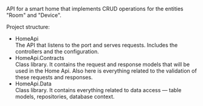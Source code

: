 API for a smart home that implements CRUD operations for the entities "Room" and "Device".

Project structure:
* HomeApi  
The API that listens to the port and serves requests. Includes the controllers and the configuration.
* HomeApi.Contracts  
Class library. It contains the request and response models that will be used in the Home Api. Also here is everything related to the validation of these requests and responses.
* HomeApi.Data  
Class library. It contains everything related to data access — table models, repositories, database context.
